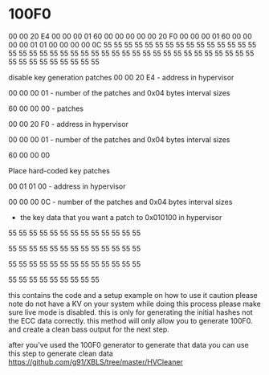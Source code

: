 # 100F0

00 00 20 E4 00 00 00 01 60 00 00 00 00 00 20 F0 00 00 00 01 60 00 00 00 00 01 01 00 00 00 00 0C 55 55 55 55 55 55 55 55 55 55 55 55 55 55 55 55 55 55 55 55 55 55 55 55 55 55 55 55 55 55 55 55 55 55 55 55 55 55 55 55 55 55 55 55 55 55 55 55

disable key generation patches
00 00 20 E4 - address in hypervisor

00 00 00 01 - number of the patches and 0x04 bytes interval sizes

60 00 00 00 - patches 

00 00 20 F0 - address in hypervisor

00 00 00 01 - number of the patches and 0x04 bytes interval sizes

60 00 00 00 


Place hard-coded key patches

00 01 01 00 - address in hypervisor

00 00 00 0C - number of the patches and 0x04 bytes interval sizes



- the key data that you want a patch to 0x010100 in hypervisor

55 55 55 55 55 55 55 55 55 55 55 55 55 

55 55 55 55 55 55 55 55 55 55 55 55 55 

55 55 55 55 55 55 55 55 55 55 55 55 55 

55 55 55 55 55 55 55 55 55

this contains the code and a setup example on how to use it caution please note do not have a KV on your system while doing this process please make sure live mode is disabled. this is only for generating the initial hashes not the ECC data correctly. this method will only allow you to generate 100F0. and create a clean bass output for the next step. 

after you've used the 100F0 generator to generate that data you can use this step to generate clean data
https://github.com/g91/XBLS/tree/master/HVCleaner
